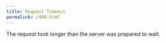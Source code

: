 ```yaml
---
title: Request Timeout
permalink: /408.html
---
```


The request took longer than the server was prepared to wait.

<script>plausible("408",{ props: { path: document.location.pathname } });</script>
